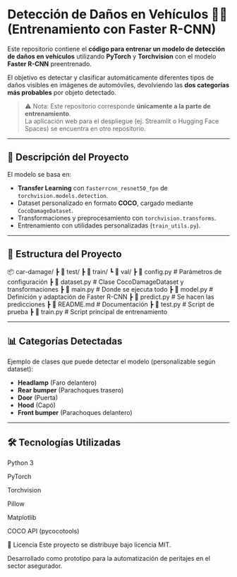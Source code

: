 # Detección de Daños en Vehículos 🚗💥 (Entrenamiento con Faster R-CNN)

Este repositorio contiene el **código para entrenar un modelo de detección de daños en vehículos** utilizando **PyTorch** y **Torchvision** con el modelo **Faster R-CNN** preentrenado.

El objetivo es detectar y clasificar automáticamente diferentes tipos de daños visibles en imágenes de automóviles, devolviendo las **dos categorías más probables** por objeto detectado.

> ⚠️ Nota: Este repositorio corresponde **únicamente a la parte de entrenamiento**.  
> La aplicación web para el despliegue (ej. Streamlit o Hugging Face Spaces) se encuentra en otro repositorio.

---

## 📌 Descripción del Proyecto
El modelo se basa en:
- **Transfer Learning** con `fasterrcnn_resnet50_fpn` de `torchvision.models.detection`.
- Dataset personalizado en formato **COCO**, cargado mediante `CocoDamageDataset`.
- Transformaciones y preprocesamiento con `torchvision.transforms`.
- Entrenamiento con utilidades personalizadas (`train_utils.py`).

---

## 📂 Estructura del Proyecto
📦 car-damage/
┣ 📂 test/ 
┣ 📂 train/ 
┗ 📂 val/ 
┣ 📜 config.py # Parámetros de configuración
┣ 📜 dataset.py # Clase CocoDamageDataset y transformaciones
┣ 📜 main.py # Donde se ejecuta todo
┣ 📜 model.py # Definición y adaptación de Faster R-CNN
┣ 📜 predict.py # Se hacen las predicciones 
┣ 📜 README.md # Documentación
┣ 📜 test.py # Script de prueba
┣ 📜 train.py # Script principal de entrenamiento

---

## 📊 Categorías Detectadas
Ejemplo de clases que puede detectar el modelo (personalizable según dataset):
- **Headlamp** (Faro delantero)
- **Rear bumper** (Parachoques trasero)
- **Door** (Puerta)
- **Hood** (Capó)
- **Front bumper** (Parachoques delantero)

---


## 🛠️ Tecnologías Utilizadas
Python 3

PyTorch

Torchvision

Pillow

Matplotlib

COCO API (pycocotools)

📜 Licencia
Este proyecto se distribuye bajo licencia MIT.

Desarrollado como prototipo para la automatización de peritajes en el sector asegurador.